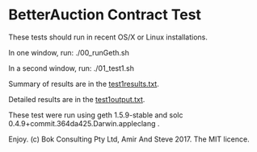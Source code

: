 # BetterAuction Contract Test

These tests should run in recent OS/X or Linux installations.

In one window, run:
    ./00_runGeth.sh

In a second window, run:
    ./01_test1.sh 

Summary of results are in the [test1results.txt](test1results.txt).

Detailed results are in the [test1output.txt](test1output.txt). 

These test were run using geth 1.5.9-stable and solc 0.4.9+commit.364da425.Darwin.appleclang .


Enjoy. (c) Bok Consulting Pty Ltd, Amir And Steve  2017. The MIT licence.
